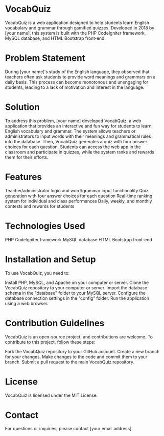 # VocabQuiz
VocabQuiz is a web application designed to help students learn English vocabulary and grammar through gamified quizzes. Developed in 2018 by [your name], this system is built with the PHP CodeIgniter framework, MySQL database, and HTML Bootstrap front-end.

# Problem Statement
During [your name]'s study of the English language, they observed that teachers often ask students to provide word meanings and grammars on a daily basis. This process can become monotonous and unengaging for students, leading to a lack of motivation and interest in the language.

# Solution
To address this problem, [your name] developed VocabQuiz, a web application that provides an interactive and fun way for students to learn English vocabulary and grammar. The system allows teachers or administrators to input words with their meanings and grammatical rules into the database. Then, VocabQuiz generates a quiz with four answer choices for each question. Students can access the web app in the classroom and participate in quizzes, while the system ranks and rewards them for their efforts.

# Features
Teacher/administrator login and word/grammar input functionality
Quiz generation with four answer choices for each question
Real-time ranking system for individual and class performances
Daily, weekly, and monthly contests and rewards for students
# Technologies Used
PHP CodeIgniter framework
MySQL database
HTML Bootstrap front-end
# Installation and Setup
To use VocabQuiz, you need to:

Install PHP, MySQL, and Apache on your computer or server.
Clone the VocabQuiz repository to your computer or server.
Import the database schema in the "database" folder to your MySQL server.
Configure the database connection settings in the "config" folder.
Run the application using a web browser.
# Contribution Guidelines
VocabQuiz is an open-source project, and contributions are welcome. To contribute to this project, follow these steps:

Fork the VocabQuiz repository to your GitHub account.
Create a new branch for your changes.
Make changes to the code and commit them to your branch.
Submit a pull request to the main VocabQuiz repository.
# License
VocabQuiz is licensed under the MIT License.

# Contact
For questions or inquiries, please contact [your email address].
